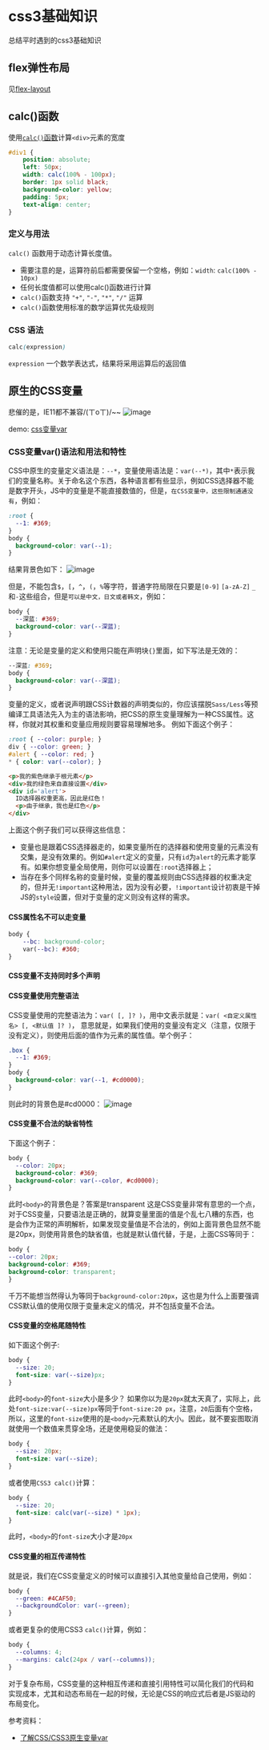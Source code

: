 # css3基础知识

总结平时遇到的css3基础知识

## flex弹性布局
见[flex-layout](https://github.com/lirumeng/flex-layout)

## calc()函数
使用[`calc()`函数](./demos/calc().html)计算`<div>`元素的宽度
```css
#div1 {
    position: absolute;
    left: 50px;
    width: calc(100% - 100px);
    border: 1px solid black;
    background-color: yellow;
    padding: 5px;
    text-align: center;
}
```

### 定义与用法
`calc()` 函数用于动态计算长度值。
* 需要注意的是，运算符前后都需要保留一个空格，例如：`width`: `calc(100% - 10px)`
* 任何长度值都可以使用calc()函数进行计算
* `calc()`函数支持 `"+"`, `"-"`, `"*"`, `"/"` 运算
* `calc()`函数使用标准的数学运算优先级规则

### CSS 语法
```css
calc(expression)
```

`expression` 一个数学表达式，结果将采用运算后的返回值

## 原生的CSS变量
悲催的是，IE11都不兼容/(ㄒoㄒ)/~~
![image](./imgs/css_var.png)

demo:
[css变量var](./demos/css_var.html)

### CSS变量var()语法和用法和特性
CSS中原生的变量定义语法是：`--*`，变量使用语法是：`var(--*)`，其中`*`表示我们的变量名称。关于命名这个东西，各种语言都有些显示，例如CSS选择器不能是数字开头，JS中的变量是不能直接数值的，但是，`在CSS变量中，这些限制通通没有`，例如：
```css
:root {
  --1: #369;
}
body {
  background-color: var(--1);
}
```
结果背景色如下：
![image](./imgs/1.png)

但是，不能包含`$`，`[`，`^`，`(`，`%`等字符，普通字符局限在只要是`[0-9]` `[a-zA-Z]` `_`和`-`这些组合，但是`可以是中文，日文或者韩文`，例如：
```css
body {
  --深蓝: #369;
  background-color: var(--深蓝);
}
```

注意：无论是变量的定义和使用只能在声明块`{}`里面，如下写法是无效的：
```css
--深蓝: #369;
body {
  background-color: var(--深蓝);
}
```

变量的定义，或者说声明跟CSS计数器的声明类似的，你应该摆脱`Sass/Less`等预编译工具语法先入为主的语法影响，把CSS的原生变量理解为一种CSS属性。这样，你就对其权重和变量应用规则要容易理解地多。
例如下面这个例子：
```css
:root { --color: purple; }
div { --color: green; }
#alert { --color: red; }
* { color: var(--color); }
```
```html
<p>我的紫色继承于根元素</p>
<div>我的绿色来自直接设置</div>
<div id='alert'>
  ID选择器权重更高，因此是红色！
  <p>由于继承，我也是红色</p>
</div>
```
上面这个例子我们可以获得这些信息：
* 变量也是跟着CSS选择器走的，如果变量所在的选择器和使用变量的元素没有交集，是没有效果的。例如`#alert`定义的变量，只有`id`为`alert`的元素才能享有。如果你想变量全局使用，则你可以设置在`:root`选择器上；
* 当存在多个同样名称的变量时候，变量的覆盖规则由CSS选择器的权重决定的，但并无`!important`这种用法，因为没有必要，`!important`设计初衷是干掉JS的`style`设置，但对于变量的定义则没有这样的需求。

#### CSS属性名不可以走变量
```css
body {
	--bc: background-color;
	var(--bc): #360;
}
```

#### CSS变量不支持同时多个声明

#### CSS变量使用完整语法
CSS变量使用的完整语法为：`var( [, ]? )`，用中文表示就是：`var( <自定义属性名> [, <默认值 ]? )`，
意思就是，如果我们使用的变量没有定义（注意，仅限于没有定义），则使用后面的值作为元素的属性值。举个例子：
```css
.box {
  --1: #369;
}
body {
  background-color: var(--1, #cd0000);
}
```
则此时的背景色是#cd0000：
![image](./imgs/2.png)

#### CSS变量不合法的缺省特性
下面这个例子：
```css
body {
  --color: 20px;
  background-color: #369;
  background-color: var(--color, #cd0000);
}
```
此时`<body>`的背景色是？答案是transparent
这是CSS变量非常有意思的一个点，对于CSS变量，只要语法是正确的，就算变量里面的值是个乱七八糟的东西，也是会作为正常的声明解析，如果发现变量值是不合法的，例如上面背景色显然不能是20px，则使用背景色的缺省值，也就是默认值代替，于是，上面CSS等同于：
```css
body {
--color: 20px;
background-color: #369;
background-color: transparent;
}
```
千万不能想当然得认为等同于`background-color:20px`，这也是为什么上面要强调CSS默认值的使用仅限于变量未定义的情况，并不包括变量不合法。

#### CSS变量的空格尾随特性
如下面这个例子:
```css
body {
  --size: 20;   
  font-size: var(--size)px;
}
```
此时`<body>`的`font-size`大小是多少？
如果你以为是`20px`就太天真了，实际上，此处`font-size:var(--size)px`等同于`font-size:20 px`，注意，`20`后面有个空格，所以，这里的`font-size`使用的是`<body>`元素默认的大小。因此，就不要妄图取消就使用一个数值来贯穿全场，还是使用稳妥的做法：
```css
body {
  --size: 20px;   
  font-size: var(--size);
}
```
或者使用`CSS3 calc()`计算：
```css
body {
  --size: 20;   
  font-size: calc(var(--size) * 1px);
}
```
此时，`<body>`的`font-size`大小才是`20px`

#### CSS变量的相互传递特性
就是说，我们在CSS变量定义的时候可以直接引入其他变量给自己使用，例如：
```css
body {
  --green: #4CAF50;   
  --backgroundColor: var(--green);
}
```
或者更复杂的使用CSS3 `calc()`计算，例如：
```css
body {
  --columns: 4;
  --margins: calc(24px / var(--columns));
}
```
对于复杂布局，CSS变量的这种相互传递和直接引用特性可以简化我们的代码和实现成本，尤其和动态布局在一起的时候，无论是CSS的响应式后者是JS驱动的布局变化。


参考资料：

* [了解CSS/CSS3原生变量var](http://www.zhangxinxu.com/wordpress/2016/11/css-css3-variables-var/)